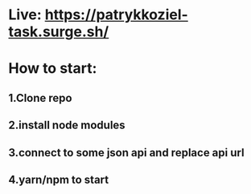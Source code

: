 # Live: https://patrykkoziel-task.surge.sh/

# How to start:

## 1.Clone repo
## 2.install node modules
## 3.connect to some json api and replace api url
## 4.yarn/npm to start
